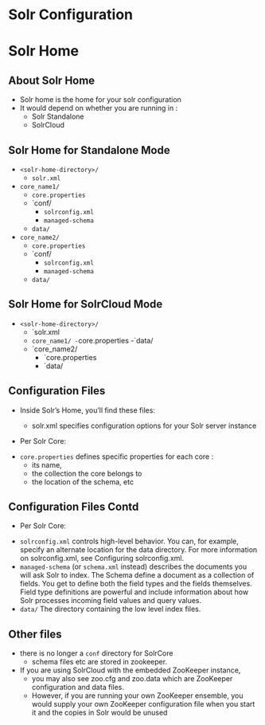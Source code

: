 Solr Configuration
=================


# Solr Home

## About Solr Home

 * Solr home is the home for your solr configuration
 * It would depend on whether you are running in :
   - Solr Standalone
   - SolrCloud

## Solr Home for Standalone Mode

 * `<solr-home-directory>/`
   - `solr.xml`
 * `core_name1/`
    -  `core.properties`
    -  `conf/
       -  `solrconfig.xml`
       -  `managed-schema`
    -  `data/`
 * `core_name2/`
    -  `core.properties`
    -  `conf/
       -  `solrconfig.xml`
       -  `managed-schema`
    -  `data/`

## Solr Home for SolrCloud Mode

 * `<solr-home-directory>/`
   - `solr.xml
   - `core_name1/
      -`core.properties
      -`data/
   - `core_name2/
      - `core.properties
      - `data/

## Configuration Files

 * Inside Solr’s Home, you’ll find these files:

   - solr.xml specifies configuration options for your Solr server instance
 * Per Solr Core:
  - `core.properties` defines specific properties for each core :
     - its name, 
     - the collection the core belongs to
     - the location of the schema, etc 

## Configuration Files Contd

 * Per Solr Core:
  - `solrconfig.xml` controls high-level behavior. You can, for example, specify an alternate location for the data directory. For more information on solrconfig.xml, see Configuring solrconfig.xml.
  - `managed-schema` (or `schema.xml` instead) describes the documents you will ask Solr to index. The Schema define a document as a collection of fields. You get to define both the field types and the fields themselves. Field type definitions are powerful and include information about how Solr processes incoming field values and query values. 
  - `data/` The directory containing the low level index files.

## Other files
* there is no longer a `conf` directory for SolrCore
  - schema files etc are stored in zookeeper.
* If you are using SolrCloud with the embedded ZooKeeper instance, 
   - you may also see zoo.cfg and zoo.data which are ZooKeeper configuration and data files. 
   - However, if you are running your own ZooKeeper ensemble, you would supply your own ZooKeeper configuration file when you start it and the copies in Solr would be unused
